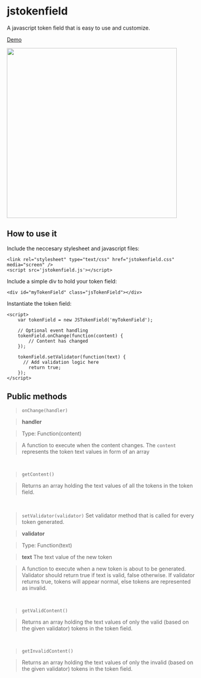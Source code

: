 # jstokenfield
A javascript token field that is easy to use and customize.

<a href="http://lucaslouca.github.io/jstokenfield/" target="_blank">Demo</a>

<img src="https://cloud.githubusercontent.com/assets/10542894/6271964/b0f38fc8-b864-11e4-9bc9-429fa675ddf9.png" width="450"/>

## How to use it

Include the neccesary stylesheet and javascript files:
```
<link rel="stylesheet" type="text/css" href="jstokenfield.css" media="screen" />
<script src='jstokenfield.js'></script>
```

Include a simple div to hold your token field:
```
<div id="myTokenField" class="jsTokenField"></div>
```

Instantiate the token field:
```
<script>
	var tokenField = new JSTokenField('myTokenField');
	
	// Optional event handling
	tokenField.onChange(function(content) {
		// Content has changed
	});
			
	tokenField.setValidator(function(text) {
	  // Add validation logic here
		return true;
	});
</script>
```

## Public methods
> `onChange(handler)`

>**handler**

>Type: Function(content)

>A function to execute when the content changes. The `content` represents the token text values in form of an array

<br>

> `getContent()`

>Returns an array holding the text values of all the tokens in the token field.

<br>

> `setValidator(validator)`
> Set validator method that is called for every token generated.

>**validator**

>Type: Function(text)

>**text**
> The text value of the new token

>A function to execute when a new token is about to be generated. Validator should return true if text is valid, false otherwise. If validator returns true, tokens will appear normal, else tokens are represented as invalid.

<br>

> `getValidContent()`

>Returns an array holding the text values of only the valid (based on the given validator) tokens in the token field.

<br>

> `getInvalidContent()`

>Returns an array holding the text values of only the invalid (based on the given validator) tokens in the token field.

